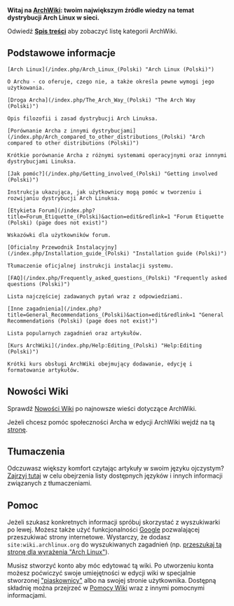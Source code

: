 **Witaj na [ArchWiki](/index.php/AboutWiki "AboutWiki"): twoim największym źródle wiedzy na temat dystrybucji Arch Linux w sieci.**

Odwiedź **[Spis treści](/index.php/Table_of_contents_(Polski) "Table of contents (Polski)")** aby zobaczyć listę kategorii ArchWiki.

## Podstawowe informacje

	[Arch Linux](/index.php/Arch_Linux_(Polski) "Arch Linux (Polski)")

	O Archu - co oferuje, czego nie, a także określa pewne wymogi jego użytkowania.

	[Droga Archa](/index.php/The_Arch_Way_(Polski) "The Arch Way (Polski)")

	Opis filozofii i zasad dystrybucji Arch Linuksa.

	[Porównanie Archa z innymi dystrybucjami](/index.php/Arch_compared_to_other_distributions_(Polski) "Arch compared to other distributions (Polski)")

	Krótkie porównanie Archa z różnymi systemami operacyjnymi oraz innnymi dystrybucjami Linuksa.

	[Jak pomóc?](/index.php/Getting_involved_(Polski) "Getting involved (Polski)")

	Instrukcja ukazująca, jak użytkownicy mogą pomóc w tworzeniu i rozwijaniu dystrybucji Arch Linuksa.

	[Etykieta Forum](/index.php?title=Forum_Etiquette_(Polski)&action=edit&redlink=1 "Forum Etiquette (Polski) (page does not exist)")

	Wskazówki dla użytkowników forum.

	[Oficialny Przewodnik Instalacyjny](/index.php/Installation_guide_(Polski) "Installation guide (Polski)")

	Tłumaczenie oficjalnej instrukcji instalacji systemu.

	[FAQ](/index.php/Frequently_asked_questions_(Polski) "Frequently asked questions (Polski)")

	Lista najczęściej zadawanych pytań wraz z odpowiedziami.

	[Inne zagadnienia](/index.php?title=General_Recommendations_(Polski)&action=edit&redlink=1 "General Recommendations (Polski) (page does not exist)")

	Lista popularnych zagadnień oraz artykułów.

	[Kurs ArchWiki](/index.php/Help:Editing_(Polski) "Help:Editing (Polski)")

	Krótki kurs obsługi ArchWiki obejmujący dodawanie, edycję i formatowanie artykułów.

## Nowości Wiki

Sprawdź [Nowości Wiki](/index.php?title=Wiki_News_(Polski)&action=edit&redlink=1 "Wiki News (Polski) (page does not exist)") po najnowsze wieści dotyczące ArchWiki.

Jeżeli chcesz pomóc społeczności Archa w edycji ArchWiki wejdź na tą [stronę](/index.php/Getting_involved_(Polski)#Wiki "Getting involved (Polski)").

## Tłumaczenia

Odczuwasz większy komfort czytając artykuły w swoim języku ojczystym? [Zajrzyj tutaj](/index.php?title=Help:I18n_(Polski)&action=edit&redlink=1 "Help:I18n (Polski) (page does not exist)") w celu obejrzenia listy dostępnych języków i innych informacji związanych z tłumaczeniami.

## Pomoc

Jeżeli szukasz konkretnych informacji spróbuj skorzystać z wyszukiwarki po lewej. Możesz także użyć funkcjonalności [Google](http://www.google.com/) pozwalającej przeszukiwać strony internetowe. Wystarczy, że dodasz `site:wiki.archlinux.org` do wyszukiwanych zagadnień (np. [przeszukaj tą stronę dla wyrażenia "Arch Linux"](http://www.lmgtfy.com/?q=Arch+Linux+site%3Awiki.archlinux.org)).

Musisz stworzyć konto aby móc edytować tą wiki. Po utworzeniu konta możesz poćwiczyć swoje umiejętności w edycji wiki w specjalnie stworzonej ["piaskownicy"](/index.php/Sandbox "Sandbox") albo na swojej stronie użytkownika. Dostępną składnię można przejrzeć w [Pomocy Wiki](/index.php/Category:Help_(Polski) "Category:Help (Polski)") wraz z innymi pomocnymi informacjami.